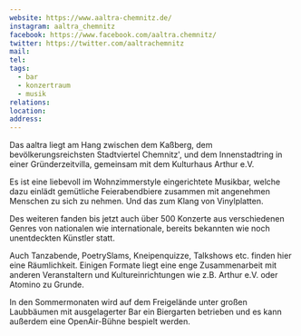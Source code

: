 ```yaml
---
website: https://www.aaltra-chemnitz.de/
instagram: aaltra_chemnitz
facebook: https://www.facebook.com/aaltra.chemnitz/
twitter: https://twitter.com/aaltrachemnitz
mail: 
tel: 
tags:
  - bar
  - konzertraum
  - musik
relations: 
location: 
address: 
---
```

Das aaltra liegt am Hang zwischen dem Kaßberg, dem bevölkerungsreichsten Stadtviertel Chemnitz', und dem Innenstadtring in einer Gründerzeitvilla, gemeinsam mit dem Kulturhaus Arthur e.V.

Es ist eine liebevoll im Wohnzimmerstyle eingerichtete Musikbar, welche dazu einlädt gemütliche Feierabendbiere zusammen mit angenehmen Menschen zu sich zu nehmen. Und das zum Klang von Vinylplatten.

Des weiteren fanden bis jetzt auch über 500 Konzerte aus verschiedenen Genres von nationalen wie internationale, bereits bekannten wie noch unentdeckten Künstler statt.

Auch Tanzabende, PoetrySlams, Kneipenquizze, Talkshows etc. finden hier eine Räumlichkeit. Einigen Formate liegt eine enge Zusammenarbeit mit anderen Veranstaltern und Kultureinrichtungen wie z.B. Arthur e.V. oder Atomino zu Grunde.

In den Sommermonaten wird auf dem Freigelände unter großen Laubbäumen mit ausgelagerter Bar ein Biergarten betrieben und es kann außerdem eine OpenAir-Bühne bespielt werden.